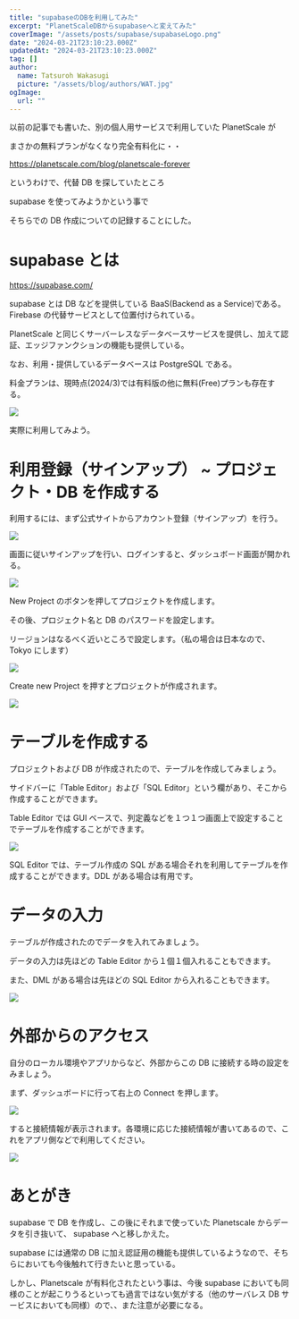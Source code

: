 ```yaml
---
title: "supabaseのDBを利用してみた"
excerpt: "PlanetScaleDBからsupabaseへと変えてみた"
coverImage: "/assets/posts/supabase/supabaseLogo.png"
date: "2024-03-21T23:10:23.000Z"
updatedAt: "2024-03-21T23:10:23.000Z"
tag: []
author:
  name: Tatsuroh Wakasugi
  picture: "/assets/blog/authors/WAT.jpg"
ogImage:
  url: ""
---
```


以前の記事でも書いた、別の個人用サービスで利用していた PlanetScale が

まさかの無料プランがなくなり完全有料化に・・

https://planetscale.com/blog/planetscale-forever

というわけで、代替 DB を探していたところ

supabase を使ってみようかという事で

そちらでの DB 作成についての記録することにした。

# supabase とは

https://supabase.com/

supabase とは DB などを提供している BaaS(Backend as a Service)である。Firebase の代替サービスとして位置付けられている。

PlanetScale と同じくサーバーレスなデータベースサービスを提供し、加えて認証、エッジファンクションの機能も提供している。

なお、利用・提供しているデータベースは PostgreSQL である。

料金プランは、現時点(2024/3)では有料版の他に無料(Free)プランも存在する。

![](/assets/posts/supabase/price.png)

実際に利用してみよう。

# 利用登録（サインアップ） ~ プロジェクト・DB を作成する

利用するには、まず公式サイトからアカウント登録（サインアップ）を行う。

![](/assets/posts/supabase/top.png)

画面に従いサインアップを行い、ログインすると、ダッシュボード画面が開かれる。

![](/assets/posts/supabase/dashboard.png)

New Project のボタンを押してプロジェクトを作成します。

その後、プロジェクト名と DB のパスワードを設定します。

リージョンはなるべく近いところで設定します。（私の場合は日本なので、 Tokyo にします）

![](/assets/posts/supabase/newProject.png)

Create new Project を押すとプロジェクトが作成されます。

![](/assets/posts/supabase/project.png)

# テーブルを作成する

プロジェクトおよび DB が作成されたので、テーブルを作成してみましょう。

サイドバーに「Table Editor」および「SQL Editor」という欄があり、そこから作成することができます。

Table Editor では GUI ベースで、列定義などを１つ１つ画面上で設定することでテーブルを作成することができます。

![](/assets/posts/supabase/newTable.png)

SQL Editor では、テーブル作成の SQL がある場合それを利用してテーブルを作成することができます。DDL がある場合は有用です。

# データの入力

テーブルが作成されたのでデータを入れてみましょう。

データの入力は先ほどの Table Editor から１個１個入れることもできます。

また、DML がある場合は先ほどの SQL Editor から入れることもできます。

![](/assets/posts/supabase/tableEditor.png)

# 外部からのアクセス

自分のローカル環境やアプリからなど、外部からこの DB に接続する時の設定をみましょう。

まず、ダッシュボードに行って右上の Connect を押します。

![](/assets/posts/supabase/connect.png)

すると接続情報が表示されます。各環境に応じた接続情報が書いてあるので、これをアプリ側などで利用してください。

![](/assets/posts/supabase/connectionString.png)

# あとがき

supabase で DB を作成し、この後にそれまで使っていた Planetscale からデータを引き抜いて、 supabase へと移しかえた。

supabase には通常の DB に加え認証用の機能も提供しているようなので、そちらにおいても今後触れて行きたいと思っている。

しかし、Planetscale が有料化されたという事は、今後 supabase においても同様のことが起こりうるといっても過言ではない気がする（他のサーバレス DB サービスにおいても同様）ので、、また注意が必要になる。
